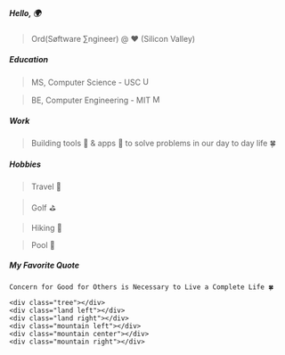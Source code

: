 
<p></p>
<p>
  <div id="owl" class='owl'>
    <div class='obody'>
      <div class='owing'></div>
      <div class='owing'></div>
      <div class='ofeet'></div>
      <div class='ofeet right'></div>
      <div class='ofeather'></div>
    </div>
    <div class='ohead'>
      <div class='oeyes'>
        <div class='beak'></div>
        <div class='oeye'>
          <div class='pupil'></div>
        </div>
        <div class='oeye'>
          <div class='pupil'></div>
        </div>
      </div>
    </div>
  </div>
</p>
<p></p>

##### Hello, 🌍

> Ord(Søftware ∑ngineer) @ ❤️ (Silicon Valley)

##### Education

> MS, Computer Science - USC <img width="15" height="15" alt="USC_Trojan_Logo" src="https://github.com/user-attachments/assets/2268e526-942c-4d4b-84f4-08584a948b1a" />

> BE, Computer Engineering - MIT <img width="15" height="15" alt="MIT_Logo" src="https://github.com/user-attachments/assets/2adb1d9b-62c2-4393-8c21-56c0c1f4b05c" />


##### Work

> Building tools 🔧 & apps 📲 to solve problems in our day to day life 🍀

##### Hobbies

> Travel 🛫

> Golf ⛳️

> Hiking 🗻

> Pool 🌊

##### My Favorite Quote
```
Concern for Good for Others is Necessary to Live a Complete Life 🍀
```

<div class="forest">
	<div class="tree"></div>
		<div class="bunny" role="img" aria-labelledby="alt">
		    <div class="body">
		        <div class="arm left-arm"></div>
		        <div class="arm right-arm"></div>
		        <div class="leg left-leg"></div>
		        <div class="leg right-leg"></div>
		    </div>
		    <div class="ear left-ear"></div>
		    <div class="ear right-ear"></div>
		    <div class="hair-back"></div>
		    <div class="head">
		        <div class="hair"></div>
		        <div class="cheek left-cheek"></div>
		        <div class="cheek right-cheek"></div>
		        <div class="eye left-eye"></div>
		        <div class="eye right-eye"></div>
		        <div class="mouth"></div>
		        <div class="nose"></div>
		    </div>
		</div>
	<div class="tree"></div>
		<div class="butterfly hb">
		  <div class="wing-bottom ha hb"></div>
		  <div class="wing-top ha hb">
		    <div class="dots r"></div>
		  </div>
		  <div class="wing-bottom ha hb"></div>
		  <div class="wing-top ha hb">
		    <div class="dots r"></div>
		  </div>
		  <div class="body r ha hb"></div>
		  <div class="antenna r cat ha hb"></div>
		</div>
	<div class="tree"></div>
	
	<div class="tree"></div>
	<div class="land left"></div>
	<div class="land right"></div>
	<div class="mountain left"></div>
	<div class="mountain center"></div>
	<div class="mountain right"></div>
</div>

<div class="cloud-container">
	<div class="cloud"></div>
	<div class="cloud center"></div>
	<div class="cloud"></div>
	<div class="cloud center"></div>
	<div class="cloud center small"></div>
	<div class="cloud center small"></div>
</div>
